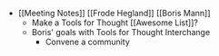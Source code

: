 - [[Meeting Notes]] [[Frode Hegland]] [[Boris Mann]]
	- Make a Tools for Thought [[Awesome List]]?
	- Boris' goals with Tools for Thought Interchange
		- Convene a community